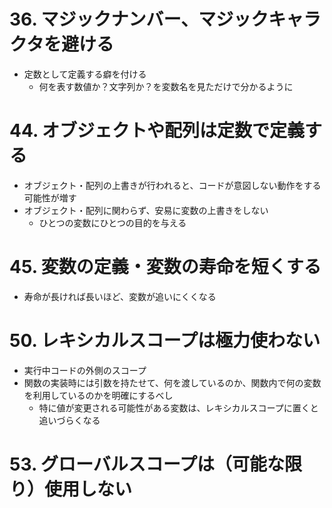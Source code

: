 # 36. マジックナンバー、マジックキャラクタを避ける
- 定数として定義する癖を付ける
  - 何を表す数値か？文字列か？を変数名を見ただけで分かるように

# 44. オブジェクトや配列は定数で定義する
- オブジェクト・配列の上書きが行われると、コードが意図しない動作をする可能性が増す
- オブジェクト・配列に関わらず、安易に変数の上書きをしない
  - ひとつの変数にひとつの目的を与える

# 45. 変数の定義・変数の寿命を短くする
- 寿命が長ければ長いほど、変数が追いにくくなる

# 50. レキシカルスコープは極力使わない
- 実行中コードの外側のスコープ
- 関数の実装時には引数を持たせて、何を渡しているのか、関数内で何の変数を利用しているのかを明確にするべし
  - 特に値が変更される可能性がある変数は、レキシカルスコープに置くと追いづらくなる

# 53. グローバルスコープは（可能な限り）使用しない
